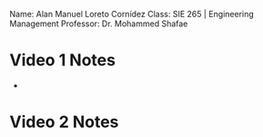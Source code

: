 Name: Alan Manuel Loreto Cornídez
Class: SIE 265 | Engineering Management
Professor: Dr. Mohammed Shafae



# Video 1 Notes
- 




# Video 2 Notes





